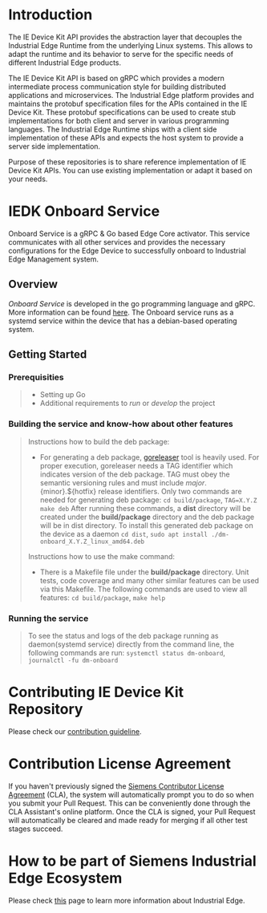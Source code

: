 # Introduction

The IE Device Kit API provides the abstraction layer that decouples the Industrial Edge Runtime from the underlying Linux systems. This allows to adapt the runtime and its behavior to serve for the specific needs of different Industrial Edge products. 

The IE Device Kit API is based on gRPC which provides a modern intermediate process communication style for building distributed applications and microservices. The Industrial Edge platform provides and maintains the protobuf specification files for the APIs contained in the IE Device Kit. These protobuf specifications can be used to create stub implementations for both client and server in various programming languages. The Industrial Edge Runtime ships with a client side implementation of these APIs and expects the host system to provide a server side implementation.

Purpose of these repositories is to share reference implementation of IE Device Kit APIs. You can use existing implementation or adapt it based on your needs.
# IEDK Onboard Service

Onboard Service is a gRPC & Go based Edge Core activator. This service communicates with all other services and provides the necessary configurations for the Edge Device to successfully onboard to Industrial Edge Management system.

## Overview

_Onboard Service_ is developed in the go programming language and gRPC. More information can be found [here](https://grpc.io/docs/). The Onboard service runs as a systemd service within the device that has a debian-based operating system.

## Getting Started

### Prerequisities

> - Setting up Go
> - Additional requirements to _run_ or _develop_ the project

### Building the service and know-how about other features

> Instructions how to build the deb package:
>
> - For generating a deb package, [goreleaser](https://goreleaser.com/intro/) tool is heavily used. For proper execution, goreleaser needs a TAG identifier which indicates version of the deb package. TAG must obey the semantic versioning rules and must include ${major}.${minor}.${hotfix} release identifiers. Only two commands are needed for generating deb package: `cd build/package`, `TAG=X.Y.Z make deb` After running these commands, a __dist__ directory will be created under the __build/package__ directory and the deb package will be in dist directory. To install this generated deb package on the device as a daemon `cd dist`, `sudo apt install ./dm-onboard_X.Y.Z_linux_amd64.deb`
>
> Instructions how to use the make command:
>
> - There is a Makefile file under the __build/package__ directory. Unit tests, code coverage and many other similar features can be used via this Makefile. The following commands are used to view all features: `cd build/package`, `make help`

### Running the service

> To see the status and logs of the deb package running as daemon(systemd service) directly from the command line, the following commands are run: `systemctl status dm-onboard`, `journalctl -fu dm-onboard`

# Contributing IE Device Kit Repository
Please check our [contribution guideline](CONTRIBUTING.md). 

# Contribution License Agreement
If you haven't previously signed the [Siemens Contributor License Agreement](https://cla-assistant.io/industrial-edge/) (CLA), the system will automatically prompt you to do so when you submit your Pull Request. This can be conveniently done through the CLA Assistant's online platform.
Once the CLA is signed, your Pull Request will automatically be cleared and made ready for merging if all other test stages succeed.

# How to be part of Siemens Industrial Edge Ecosystem
Please check [this](https://new.siemens.com/global/en/products/automation/topic-areas/industrial-edge.html) page to learn more information about Industrial Edge.
